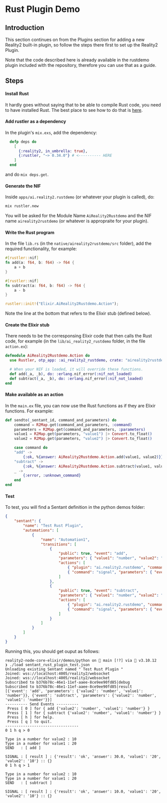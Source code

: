 # Rust Plugin Demo

## Introduction

This section continues on from the Plugins section for adding a new Reality2 built-in plugin, so follow the steps there first to set up the Reality2 Plugin.

Note that the code described here is already available in the rustdemo plugin included with the repository, therefore you can use that as a guide.

## Steps

#### Install Rust

It hardly goes without saying that to be able to compile Rust code, you need to have installed Rust.  The best place to see how to do that is [here](https://www.rust-lang.org/tools/install).

#### Add rustler as a dependency

In the plugin's `mix.exs`, add the dependency:

```elixir
  defp deps do
    [
      {:reality2, in_umbrella: true},
      {:rustler, "~> 0.34.0"} # <---------- HERE
    ]
  end
  ```

and do `mix deps.get`.

#### Generate the NIF

Inside `apps/ai.reality2.rustdemo` (or whatever your plugin is called), do:

```bash
mix rustler.new
```

You will be asked for the Module Name `AiReality2Rustdemo` and the NIF name `aireality2rustdemo` (or whatever is appropraite for your plugin).

#### Write the Rust program

In the file `lib.rs` (in the `native/aireality2rustdemo/src` folder), add the required functionality, for example:

```rust
#[rustler::nif]
fn add(a: f64, b: f64) -> f64 {
    a + b
}

#[rustler::nif]
fn subtract(a: f64, b: f64) -> f64 {
    a - b
}

rustler::init!("Elixir.AiReality2Rustdemo.Action");
```

Note the line at the bottom that refers to the Elixir stub (defined below).

#### Create the Elixir stub

There needs to be the corresponsing Elixir code that then calls the Rust code, for example (in the `lib/ai_reality2_rustdemo` folder, in the file `action.ex`):

```elixir
defmodule AiReality2Rustdemo.Action do
  use Rustler, otp_app: :ai_reality2_rustdemo, crate: "aireality2rustdemo"

  # When your NIF is loaded, it will override these functions.
  def add(_a, _b), do: :erlang.nif_error(:nif_not_loaded)
  def subtract(_a, _b), do: :erlang.nif_error(:nif_not_loaded)
end
```

#### Make available as an action

In the `main.ex` file, you can now use the Rust functions as if they are Elixir functions.  For example:

```elixir
def sendto(_sentant_id, command_and_parameters) do
    command = R2Map.get(command_and_parameters, :command)
    parameters = R2Map.get(command_and_parameters, :parameters)
    value1 = R2Map.get(parameters, "value1") |> Convert.to_float()
    value2 = R2Map.get(parameters, "value2") |> Convert.to_float()

    case command do
    "add" ->
        {:ok, %{answer: AiReality2Rustdemo.Action.add(value1, value2)}}
    "subtract" ->
        {:ok, %{answer: AiReality2Rustdemo.Action.subtract(value1, value2)}}
    _ ->
        {:error, :unknown_command}
    end
end
```

#### Test

To test, you will find a Sentant definition in the python demos folder:

```json
{
    "sentant": {
        "name": "Test Rust Plugin",
        "automations": [
            {
                "name": "Automation1",
                "transitions": [
                    {
                        "public": true, "event": "add",
                        "parameters": { "value1": "number", "value2": "number" },
                        "actions": [
                            { "plugin": "ai.reality2.rustdemo", "command": "add" },
                            { "command": "signal", "parameters": { "event": "result", "public": true } }
                        ]
                    },
                    {
                        "public": true, "event": "subtract",
                        "parameters": { "value1": "number", "value2": "number" },
                        "actions": [
                            { "plugin": "ai.reality2.rustdemo", "command": "subtract" },
                            { "command": "signal", "parameters": { "event": "result", "public": true } }
                        ]
                    }
                ]
            }
        ]
    }
}
```

Running this, you should get ouput as follows:

```text
reality2-node-core-elixir/demos/python on  main [!?] via 🐍 v3.10.12 
❯ ./load sentant_rust_plugin_test.json 
Unloading existing Sentant named " Test Rust Plugin "
Joined: wss://localhost:4005/reality2/websocket
Joined: wss://localhost:4005/reality2/websocket
Subscribed to b376b78c-46e1-11ef-aaee-8ce9ee90fd85|debug
Subscribed to b376b78c-46e1-11ef-aaee-8ce9ee90fd85|result
[{'event': 'add', 'parameters': {'value2': 'number', 'value1': 'number'}}, {'event': 'subtract', 'parameters': {'value2': 'number', 'value1': 'number'}}]
---------- Send Events ----------
 Press [ 0 ] for { add {'value2': 'number', 'value1': 'number'} }
 Press [ 1 ] for { subtract {'value2': 'number', 'value1': 'number'} }
 Press [ h ] for help.
 Press [ q ] to quit.
---------------------------------
0 1 h q > 0

Type in a number for value2 : 10
Type in a number for value1 : 20
SEND   : [ add ]

SIGNAL : [ result ] : {'result': 'ok', 'answer': 30.0, 'value1': '20', 'value2': '10'} :: {}
0 1 h q > 1

Type in a number for value2 : 10
Type in a number for value1 : 20
SEND   : [ subtract ]

SIGNAL : [ result ] : {'result': 'ok', 'answer': 10.0, 'value1': '20', 'value2': '10'} :: {}
```